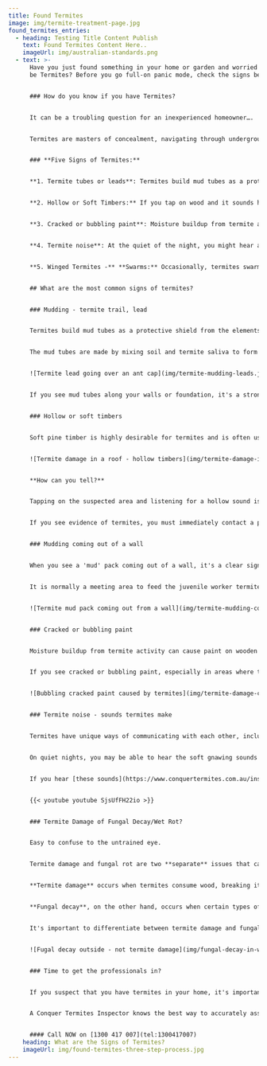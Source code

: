 ```yaml
---
title: Found Termites
image: img/termite-treatment-page.jpg
found_termites_entries:
  - heading: Testing Title Content Publish
    text: Found Termites Content Here..
    imageUrl: img/australian-standards.png
  - text: >-
      Have you just found something in your home or garden and worried it could
      be Termites? Before you go full-on panic mode, check the signs below.  


      ### How do you know if you have Termites?


      It can be a troubling question for an inexperienced homeowner…. 'Is this soft piece of timber a sign of termites'?


      Termites are masters of concealment, navigating through underground tunnels and inside the wooden structures of your home, often undetected. It's not uncommon for their presence to go unnoticed until after they've caused significant damage.


      ### **Five Signs of Termites:**


      **1. Termite tubes or leads**: Termites build mud tubes as a protective shield to access food. If you see mud tubes along your walls or foundation, it strongly indicates termites.


      **2. Hollow or Soft Timbers:** If you tap on wood and it sounds hollow, it may indicate that termites have eaten the inside of the wood. Damaged wood: Termites eat wood from the inside out, causing it to become thin and brittle. If you see any damaged or softwood in your home, it could be a sign of termites.


      **3. Cracked or bubbling paint**: Moisture buildup from termite activity can cause the paint on wooden surfaces to crack or bubble.


      **4. Termite noise**: At the quiet of the night, you might hear a tapping noise or a crunching munching sound.


      **5. Winged Termites -** **Swarms:** Occasionally, termites swarm to start new colonies. If you see a swarm of winged termites (Alates) or find discarded wings, especially near light sources, this could indicate a termite presence.


      ## What are the most common signs of termites?


      ### Mudding - termite trail, lead


      Termites build mud tubes as a protective shield from the elements and predators as they travel from their colony to the food source. These tubes provide the dark, warm, and humid environment they need to survive. 


      The mud tubes are made by mixing soil and termite saliva to form a paste-like substance that dries to a hardness similar to plaster.


      ![Termite lead going over an ant cap](img/termite-mudding-leads.jpg "Termites exposed in their mud tube")


      If you see mud tubes along your walls or foundation, it's a strong indication of a termite infestation and you should have a professional inspect your home as **soon** as possible.


      ### Hollow or soft timbers


      Soft pine timber is highly desirable for termites and is often used for door and window frames, skirting boards, and other wood structures in the home. Termites will eat the timber from the inside out, leaving a thin layer between them and the outside world.


      ![Termite damage in a roof - hollow timbers](img/termite-damage-in-a-roof-hollow-timber.jpg "Hollow timber damaged by termites")


      **How can you tell?**


      Tapping on the suspected area and listening for a hollow sound is a simple way to determine if there may be termites present. Using a sharp knife to make a small slit and inspecting the interior of the wood can also provide evidence of termites.


      If you see evidence of termites, you must immediately contact a professional for a thorough inspection and treatment. Sealing the opened area with tape will prevent the termites from fleeing away and allow the inspector to understand the full extent of the problem.


      ### Mudding coming out of a wall


      When you see a 'mud' pack coming out of a wall, it's a clear sign you have termites. It could be a nest behind the wall or a bivouac. A bivouac is not a nest as it doesn't have a nursery where the Queen termite lays eggs.


      It is normally a meeting area to feed the juvenile worker termites or grow their fungus source for their protein.


      ![Termite mud pack coming out from a wall](img/termite-mudding-coming-out-of-a-wall-1.jpg "Termite mud pack coming out from a wall")


      ### Cracked or bubbling paint


      Moisture buildup from termite activity can cause paint on wooden surfaces to crack or bubble. When termites consume wood, they produce moisture as a by-product, and if this moisture accumulates in one area, it can cause paint to become damaged.


      If you see cracked or bubbling paint, especially in areas where there may be termite activity, it's important to have a professional inspect your home to determine the cause and take appropriate action to address any termite infestations.


      ![Bubbling cracked paint caused by termites](img/termite-damage-cracked-or-bubbling-paint.jpg)


      ### Termite noise - sounds termites make


      Termites have unique ways of communicating with each other, including the use of sounds. When soldiers are alarmed, they will hit their heads against the wood, creating a knocking noise as a signal to evacuate.


      On quiet nights, you may be able to hear the soft gnawing sounds made by worker termites as they scrape and eat the wood.


      If you hear [these sounds](https://www.conquertermites.com.au/inspections/found-termites/termite-sounds/), it's a strong indication of a termite infestation and you should have a professional inspect your home as soon as possible.


      {{< youtube youtube SjsUfFH22io >}}


      ### Termite Damage of Fungal Decay/Wet Rot?


      Easy to confuse to the untrained eye.


      Termite damage and fungal rot are two **separate** issues that can affect the structure of the wood in a home.


      **Termite damage** occurs when termites consume wood, breaking it down and weakening its structural integrity. This type of damage is often hidden and can go undetected for a long time, leading to significant harm to the structure of a building.


      **Fungal decay**, on the other hand, occurs when certain types of fungi infect the wood, breaking down the cellulose and hemicellulose within it and causing it to become soft and crumbly. A musty odour and visible discolouration of the wood typically accompany this type of damage.


      It's important to differentiate between termite damage and fungal rot, as they require different types of treatment and repair. A professional inspection can help determine the cause of the damage and provide the necessary recommendations for addressing it.


      ![Fugal decay outside - not termite damage](img/fungal-decay-in-weatherboard-external-wall.jpg)


      ### Time to get the professionals in?


      If you suspect that you have termites in your home, it's important to seek the assistance of a professional to determine the extent of the infestation and the best course of action for treatment.


      A Conquer Termites Inspector knows the best way to accurately assess the situation and provide a comprehensive report on what steps need to be taken to eliminate the termites.


      #### Call NOW on [1300 417 007](tel:1300417007)
    heading: What are the Signs of Termites?
    imageUrl: img/found-termites-three-step-process.jpg
---
```

